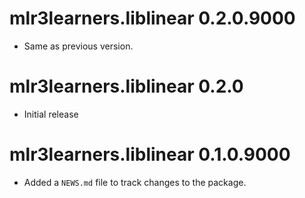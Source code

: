 # mlr3learners.liblinear 0.2.0.9000

- Same as previous version.


# mlr3learners.liblinear 0.2.0

- Initial release


# mlr3learners.liblinear 0.1.0.9000

* Added a `NEWS.md` file to track changes to the package.
